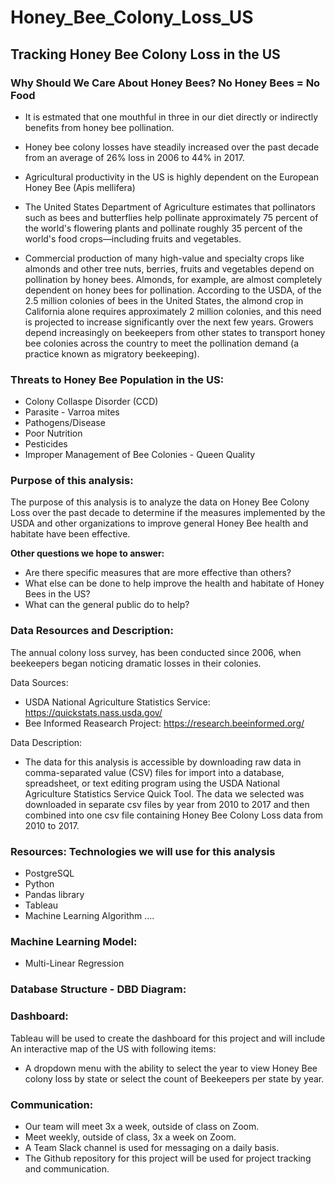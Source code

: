 # Honey_Bee_Colony_Loss_US

## Tracking Honey Bee Colony Loss in the US

### Why Should We Care About Honey Bees? No Honey Bees = No Food

- It is estmated that one mouthful in three in our diet directly or indirectly benefits from honey bee pollination.

- Honey bee colony losses have steadily increased over the past decade from an average of 26% loss in 2006 to 44% in 2017.

- Agricultural productivity in the US is highly dependent on the European Honey Bee (Apis mellifera)

- The United States Department of Agriculture estimates that pollinators such as bees and butterflies help pollinate approximately 75 percent of the world's flowering plants and      pollinate roughly 35 percent of the world's food crops—including fruits and vegetables.

- Commercial production of many high-value and specialty crops like almonds and other tree nuts, berries, fruits and vegetables depend on pollination by honey bees.  Almonds, for example, are almost completely dependent on honey bees for pollination. According to the USDA, of the 2.5 million colonies of bees in the United States, the almond crop in California alone requires approximately 2 million colonies, and this need is projected to increase significantly over the next few years. Growers depend increasingly on beekeepers from other states to transport honey bee colonies across the country to meet the pollination demand (a practice known as migratory beekeeping).


### Threats to Honey Bee Population in the US:

- Colony Collaspe Disorder (CCD)
- Parasite - Varroa mites
- Pathogens/Disease
- Poor Nutrition
- Pesticides
- Improper Management of Bee Colonies - Queen Quality

### Purpose of this analysis:

  The purpose of this analysis is to analyze the data on Honey Bee Colony Loss over the past decade to determine if the measures implemented by the USDA and other organizations to improve general Honey Bee health and habitate have been effective.
  
 **Other questions we hope to answer:**
 
  - Are there specific measures that are more effective than others?
  - What else can be done to help improve the health and habitate of Honey Bees in the US?
  - What can the general public do to help?

### Data Resources and Description:
The annual colony loss survey, has been conducted since 2006, when beekeepers began noticing dramatic losses in their colonies.

Data Sources:
- USDA National Agriculture Statistics Service: https://quickstats.nass.usda.gov/
- Bee Informed Reasearch Project: https://research.beeinformed.org/

Data Description:

- The data for this analysis is accessible by downloading raw data in comma-separated value (CSV) files for import into a database, spreadsheet, or text editing program using the USDA National Agriculture Statistics Service Quick Tool.
    The data we selected was downloaded in separate csv files by year from 2010 to 2017 and then combined into one csv file containing Honey Bee Colony Loss data from 2010 to 2017.
    
### Resources: Technologies we will use for this analysis

  - PostgreSQL
  - Python
  - Pandas library
  - Tableau
  - Machine Learning Algorithm ....

### Machine Learning Model:
   - Multi-Linear Regression

### Database Structure - DBD Diagram:


### Dashboard: 
 Tableau will be used to create the dashboard for this project and will include An interactive map of the US with following items:    
  - A dropdown menu with the ability to select the year to view Honey Bee colony loss by state or select the count of Beekeepers per state by year.
    
### Communication:
   - Our team will meet 3x a week, outside of class on Zoom.
   - Meet weekly, outside of class, 3x a week on Zoom.
   - A Team Slack channel is used for messaging on a daily basis.
   - The Github repository for this project will be used for project tracking and communication.
